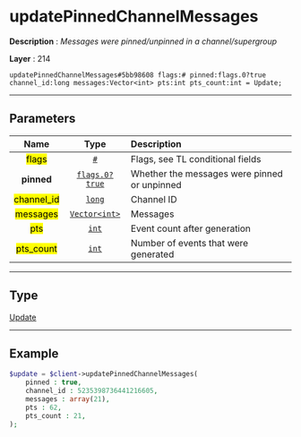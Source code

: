 # updatePinnedChannelMessages

**Description** : *Messages were pinned/unpinned in a channel/supergroup*

**Layer** : 214

```tl
updatePinnedChannelMessages#5bb98608 flags:# pinned:flags.0?true channel_id:long messages:Vector<int> pts:int pts_count:int = Update;
```

---

## Parameters

| Name | Type | Description |
| :---: | :---: | :--- |
| <mark>flags</mark> | [`#`](type/#) | Flags, see TL conditional fields |
| **pinned** | [`flags.0?true`](type/true) | Whether the messages were pinned or unpinned |
| <mark>channel_id</mark> | [`long`](type/long) | Channel ID |
| <mark>messages</mark> | [`Vector<int>`](type/int) | Messages |
| <mark>pts</mark> | [`int`](type/int) | Event count after generation |
| <mark>pts_count</mark> | [`int`](type/int) | Number of events that were generated |

---

## Type

[Update](type/Update)

---

## Example

```php
$update = $client->updatePinnedChannelMessages(
	pinned : true,
	channel_id : 5235398736441216605,
	messages : array(21),
	pts : 62,
	pts_count : 21,
);
```